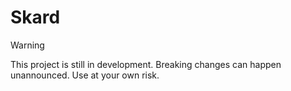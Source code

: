 # Skard

> [!Warning]
> This project is still in development. Breaking changes can happen unannounced. Use at your own risk.
